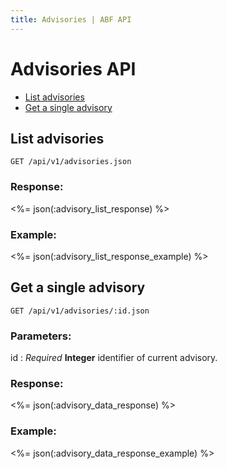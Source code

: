 ```yaml
---
title: Advisories | ABF API
---
```


# Advisories API

* <a href="#list-advisories">List advisories</a>
* <a href="#get-a-single-advisory">Get a single advisory</a>

## List advisories

    GET /api/v1/advisories.json

### Response:

<%= json(:advisory_list_response) %>

### Example:

<%= json(:advisory_list_response_example) %>

## Get a single advisory

    GET /api/v1/advisories/:id.json

### Parameters:

id
: _Required_ **Integer** identifier of current advisory.

### Response:

<%= json(:advisory_data_response) %>

### Example:

<%= json(:advisory_data_response_example) %>